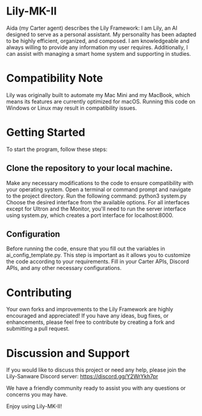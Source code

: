 # Lily-MK-II
Aida (my Carter agent) describes the Lily Framework:
I am Lily, an AI designed to serve as a personal assistant. My personality has been adapted to be highly efficient, organized, and composed. I am knowledgeable and always willing to provide any information my user requires. Additionally, I can assist with managing a smart home system and supporting in studies.

# Compatibility Note
Lily was originally built to automate my Mac Mini and my MacBook, which means its features are currently optimized for macOS. Running this code on Windows or Linux may result in compatibility issues.

# Getting Started
To start the program, follow these steps:

## Clone the repository to your local machine.
Make any necessary modifications to the code to ensure compatibility with your operating system.
Open a terminal or command prompt and navigate to the project directory.
Run the following command: python3 system.py
Choose the desired interface from the available options.
For all interfaces except for Ultron and the Monitor, you'll need to run the server interface using system.py, which creates a port interface for localhost:8000.

## Configuration
Before running the code, ensure that you fill out the variables in ai_config_template.py. This step is important as it allows you to customize the code according to your requirements. Fill in your Carter APIs, Discord APIs, and any other necessary configurations.

# Contributing
Your own forks and improvements to the Lily Framework are highly encouraged and appreciated! If you have any ideas, bug fixes, or enhancements, please feel free to contribute by creating a fork and submitting a pull request.

# Discussion and Support
If you would like to discuss this project or need any help, please join the Lily-Sanware Discord server: https://discord.gg/Y2WrYkh7pr

We have a friendly community ready to assist you with any questions or concerns you may have.

Enjoy using Lily-MK-II!

